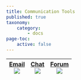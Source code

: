 ```yaml
---
title: Communication Tools
published: true
taxonomy:
    category:
        - docs
page-toc:
    active: false
---
```


|[Email<br>![](/start/icons/email.png)](email)|[Chat<br>![](/start/icons/chat.png)](chat)|[Forum<br>![](/start/icons/forum.png)](forum)|
|:--:|:--:|:--:|
